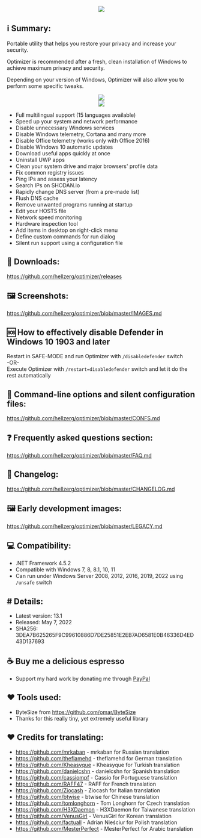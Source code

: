 <p align="center">
   <img src="https://raw.githubusercontent.com/hellzerg/optimizer/master/banner.png">
</p> 

## ℹ️ Summary: ##

Portable utility that helps you restore your privacy and increase your security.

Optimizer is recommended after a fresh, clean installation of Windows to achieve maximum privacy and security.

Depending on your version of Windows, Optimizer will also allow you to perform some specific tweaks.
<p align="center">
	<a href="https://github.com/hellzerg/optimizer/releases/download/13.1/Optimizer-13.1.exe" target="_blank">
		<img src="https://raw.githubusercontent.com/hellzerg/optimizer/master/download-button.png">
		<br>
		<img src="https://raw.githubusercontent.com/hellzerg/optimizer/master/flags.png">
	</a>
</p> 

* Full multilingual support (15 languages available)
* Speed up your system and network performance
* Disable unnecessary Windows services
* Disable Windows telemetry, Cortana and many more
* Disable Office telemetry (works only with Office 2016)
* Disable Windows 10 automatic updates
* Download useful apps quickly at once
* Uninstall UWP apps
* Clean your system drive and major browsers' profile data
* Fix common registry issues
* Ping IPs and assess your latency
* Search IPs on SHODAN.io
* Rapidly change DNS server (from a pre-made list)
* Flush DNS cache
* Remove unwanted programs running at startup
* Edit your HOSTS file
* Network speed monitoring
* Hardware inspection tool
* Add items in desktop on right-click menu
* Define custom commands for run dialog
* Silent run support using a configuration file

## 💾 Downloads: ##
https://github.com/hellzerg/optimizer/releases

## 🖼️ Screenshots: ##
https://github.com/hellzerg/optimizer/blob/master/IMAGES.md

## 🆘 How to effectively disable Defender in Windows 10 1903 and later ##
Restart in SAFE-MODE and run Optimizer with ```/disabledefender``` switch
<br>-OR-<br>
Execute Optimizer with ```/restart=disabledefender``` switch and let it do the rest automatically

## 🔨 Command-line options and silent configuration files: ##
https://github.com/hellzerg/optimizer/blob/master/CONFS.md

## ❓ Frequently asked questions section: ##
https://github.com/hellzerg/optimizer/blob/master/FAQ.md

## 📜 Changelog: ##
https://github.com/hellzerg/optimizer/blob/master/CHANGELOG.md

## 🖼️ Early development images: ##
https://github.com/hellzerg/optimizer/blob/master/LEGACY.md

## 💻 Compatibility: ##

* .NET Framework 4.5.2
* Compatible with Windows 7, 8, 8.1, 10, 11
* Can run under Windows Server 2008, 2012, 2016, 2019, 2022 using ```/unsafe``` switch

## #️ Details: ##

* Latest version: 13.1
* Released: May 7, 2022
* SHA256: 3DEA7B625265F9C99610886D7DE25851E2EB7AD6581E0B46336D4ED43D137693

## ☕ Buy me a delicious espresso ##
* Support my hard work by donating me through [PayPal](https://www.paypal.com/paypalme/supportoptimizer)

## ❤️ Tools used: ##
* ByteSize from https://github.com/omar/ByteSize
* Thanks for this really tiny, yet extremely useful library

## ❤️ Credits for translating: ##
* https://github.com/mrkaban - mrkaban for Russian translation
* https://github.com/theflamehd - theflamehd for German translation
* https://github.com/Kheasyque - Kheasyque for Turkish translation
* https://github.com/danielcshn - danielcshn for Spanish translation
* https://github.com/cassiompf - Cassio for Portuguese translation
* https://github.com/RAFF47 - RAFF for French translation
* https://github.com/Ziocash - Ziocash for Italian translation
* https://github.com/btwise - btwise for Chinese translation
* https://github.com/tomlonghorn - Tom Longhorn for Czech translation
* https://github.com/H3XDaemon - H3XDaemon for Taiwanese translation
* https://github.com/VenusGirl - VenusGirl for Korean translation
* https://github.com/factuall - Adrian Nieściur for Polish translation
* https://github.com/MesterPerfect - MesterPerfect for Arabic translation